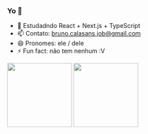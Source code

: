 ### Yo 👋

- 🌱 Estudadndo React + Next.js + TypeScript
- 📫 Contato: bruno.calasans.job@gmail.com
- 😄 Pronomes: ele / dele
- ⚡ Fun fact: não tem nenhum :V


<div>
  
  <img height='150' src='https://github-readme-stats.vercel.app/api?username=bruno-calasans&show_icons=true&theme=radical'/>
  <img height='150' src='https://github-readme-stats.vercel.app/api/top-langs/?username=bruno-calasans&layout=compact&theme=cobalt'>
  
<div/>


